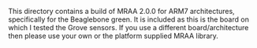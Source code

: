 This directory contains a build of MRAA 2.0.0 for ARM7 architectures, 
specifically for the Beaglebone green. It is included as this is the board on which
I tested the Grove sensors. If you use a different board/architecture then please use 
your own or the platform supplied MRAA library. 